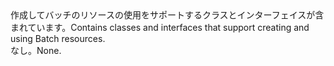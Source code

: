 <Namespace Name="Microsoft.Azure.Batch">
  <Docs>
    <summary><span data-ttu-id="b64cb-101">作成してバッチのリソースの使用をサポートするクラスとインターフェイスが含まれています。</span><span class="sxs-lookup"><span data-stu-id="b64cb-101">Contains classes and interfaces that support creating and using Batch resources.</span></span></summary> 
    <remarks><span data-ttu-id="b64cb-102">なし。</span><span class="sxs-lookup"><span data-stu-id="b64cb-102">None.</span></span></remarks>
  </Docs>
</Namespace>
